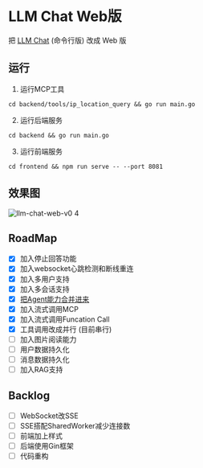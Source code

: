 # LLM Chat Web版

把 [LLM Chat](https://github.com/guobinqiu/llm-chat) (命令行版) 改成 Web 版

## 运行

1. 运行MCP工具

```
cd backend/tools/ip_location_query && go run main.go
```

2. 运行后端服务

```
cd backend && go run main.go
```

3. 运行前端服务

```
cd frontend && npm run serve -- --port 8081
```

## 效果图

![llm-chat-web-v0 4](https://github.com/user-attachments/assets/1ba5fdb9-dc5e-4110-808a-78eb82240da3)

## RoadMap

- [x] 加入停止回答功能
- [x] 加入websocket心跳检测和断线重连
- [x] 加入多用户支持
- [x] 加入多会话支持
- [x] [把Agent能力合并进来](https://github.com/guobinqiu/ai-agent)
- [x] 加入流式调用MCP
- [x] 加入流式调用Funcation Call
- [x] 工具调用改成并行 (目前串行)
- [ ] 加入图片阅读能力
- [ ] 用户数据持久化
- [ ] 消息数据持久化
- [ ] 加入RAG支持

## Backlog

- [ ] WebSocket改SSE
- [ ] SSE搭配SharedWorker减少连接数
- [ ] 前端加上样式
- [ ] 后端使用Gin框架
- [ ] 代码重构
